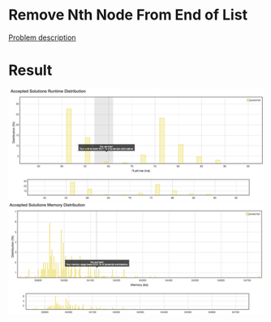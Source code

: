 # Remove Nth Node From End of List

[Problem description](https://leetcode.com/problems/remove-nth-node-from-end-of-list/description)

# Result

![result_runtime](result_runtime.png)
![result_space](result_space.png)

